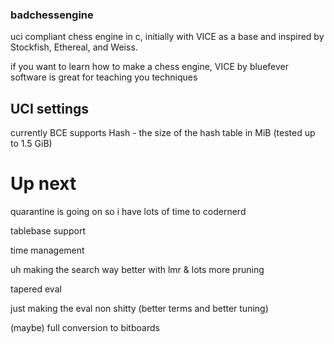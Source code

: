 ### badchessengine

uci compliant chess engine in c, initially with VICE as a base and inspired by Stockfish, Ethereal, and Weiss.

if you want to learn how to make a chess engine, VICE by bluefever software is great for teaching you techniques

## UCI settings
currently BCE supports Hash - the size of the hash table in MiB (tested up to 1.5 GiB)



# Up next
quarantine is going on so i have lots of time to codernerd

tablebase support

time management

uh making the search way better with lmr & lots more pruning

tapered eval

just making the eval non shitty (better terms and better tuning)

(maybe) full conversion to bitboards


